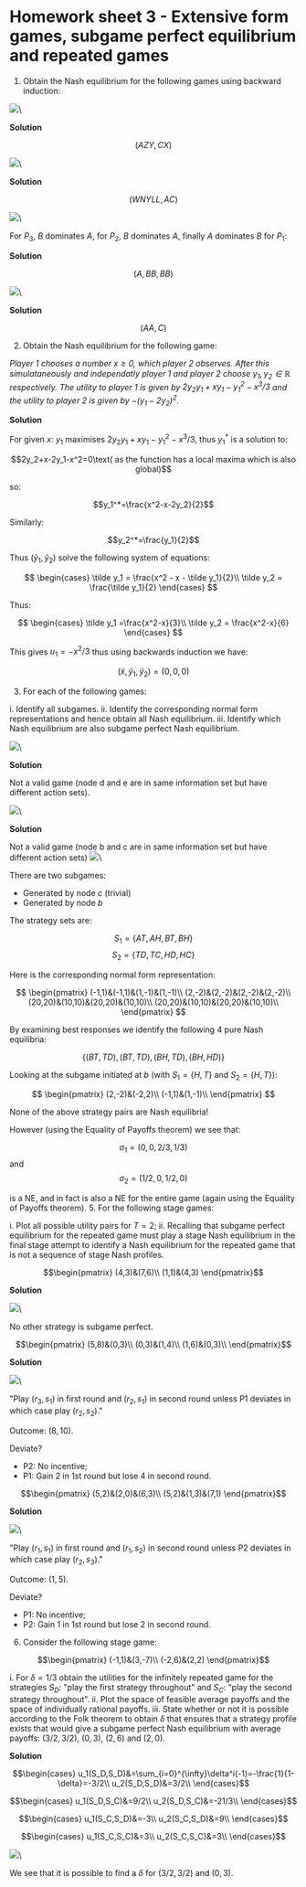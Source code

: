 # Homework sheet 3 - Extensive form games, subgame perfect equilibrium and repeated games

1. Obtain the Nash equilibrium for the following games using backward induction:

![](./images/E03-img01.png)\

**Solution**

$$(AZY,CX)$$

![](./images/E03-img02.png)\

**Solution**

$$(WNYLL,AC)$$

![](./images/E03-img03.png)\

For $P_3$, $B$ dominates $A$, for $P_2$, $B$ dominates $A$, finally $A$ dominates $B$ for $P_1$:

**Solution**

$$(A,BB,BB)$$

![](images/E03-img04.png)\

**Solution**

$$(AA,C)$$

2. Obtain the Nash equilibrium for the following game:

_Player 1 chooses a number $x\geq 0$, which player 2 observes. After this simulataneously and independatly player 1 and player 2 choose $y_1, y_2\in\mathbb{R}$ respectively. The utility to player 1 is given by $2y_2y_1+xy_1-y_1^2-x^3/3$ and the utility to player 2 is given by $-(y_1-2y_2)^2$._

**Solution**

For given $x$: $y_1$ maximises $2y_2y_1+xy_1-y_1^2-x^3/3$, thus $y_1^*$ is a solution to:

$$2y_2+x-2y_1-x^2=0\text( as the function has a local maxima which is also global)$$

so:

$$y_1^*=\frac{x^2-x-2y_2}{2}$$

Similarly:

$$y_2^*=\frac{y_1}{2}$$

Thus $(\tilde y_1, \tilde y_2)$ solve the following system of equations:

$$
\begin{cases}
\tilde y_1 = \frac{x^2 - x - \tilde y_1}{2}\\
\tilde y_2 = \frac{\tilde y_1}{2}
\end{cases}
$$

Thus:

$$
\begin{cases}
\tilde y_1 =\frac{x^2-x}{3}\\
\tilde y_2 = \frac{x^2-x}{6}
\end{cases}
$$

This gives $u_1=-x^2/3$ thus using backwards induction we have:

$$(\tilde x, \tilde y_1, \tilde y_2) = (0,0,0)$$

3. For each of the following games:

i. Identify all subgames.
ii. Identify the corresponding normal form representations and hence obtain all Nash equilibrium.
iii. Identify which Nash equilibrium are also subgame perfect Nash equilibrium.

![](images/E03-img05.png)\

**Solution**

Not a valid game (node d and e are in same information set but have different action sets).

![](images/E03-img06.png)\

**Solution**

Not a valid game (node b and c are in same information set but have different action sets)
![](images/E03-img07.png)\

There are two subgames:

- Generated by node $c$ (trivial)
- Generated by node $b$

The strategy sets are:

$$S_1=\{AT,AH,BT,BH\}$$
$$S_2=\{TD,TC,HD,HC\}$$

Here is the corresponding normal form representation:

$$
\begin{pmatrix}
(-1,1)&(-1,1)&(1,-1)&(1,-1)\\
(2,-2)&(2,-2)&(2,-2)&(2,-2)\\
(20,20)&(10,10)&(20,20)&(10,10)\\
(20,20)&(10,10)&(20,20)&(10,10)\\
\end{pmatrix}
$$

By examining best responses we identify the following 4 pure Nash equilibria:

$$\{(BT,TD), (BT,TD), (BH,TD), (BH,HD)\}$$

Looking at the subgame initiated at $b$ (with $S_1=\{H,T\}$ and $S_2=\{H,T\}$):

$$
\begin{pmatrix}
(2,-2)&(-2,2)\\
(-1,1)&(1,-1)\\
\end{pmatrix}
$$

None of the above strategy pairs are Nash equilibria!

However (using the Equality of Payoffs theorem) we see that:

$$\sigma_1=(0,0,2/3,1/3)$$
and
$$\sigma_2=(1/2,0,1/2,0)$$

is a NE, and in fact is also a NE for the entire game (again using the Equality of Payoffs theorem).
5. For the following stage games:

i. Plot all possible utility pairs for $T=2$;
ii. Recalling that subgame perfect equilibrium for the repeated game must play a stage Nash equilibrium in the final stage attempt to identify a Nash equilibrium for the repeated game that is not a sequence of stage Nash profiles.

$$\begin{pmatrix}
(4,3)&(7,6)\\
(1,1)&(4,3)
\end{pmatrix}$$

**Solution**

![](plots/HW3-P01.png)\

No other strategy is subgame perfect.

$$\begin{pmatrix}
(5,8)&(0,3)\\
(0,3)&(1,4)\\
(1,6)&(0,3)\\
\end{pmatrix}$$

**Solution**

![](plots/HW3-P02.png)\

"Play $(r_3,s_1)$ in first round and $(r_2,s_1)$ in second round unless P1 deviates in which case play $(r_2,s_2)$."

Outcome: $(8,10)$.

Deviate?

- P2: No incentive;
- P1: Gain 2 in 1st round but lose 4 in second round.

$$\begin{pmatrix}
(5,2)&(2,0)&(6,3)\\
(5,2)&(1,3)&(7,1)
\end{pmatrix}$$

**Solution**

![](plots/HW3-P03.png)\

"Play $(r_1,s_1)$ in first round and $(r_1,s_2)$ in second round unless P2 deviates in which case play $(r_2,s_3)$."

Outcome: $(1,5)$.

Deviate?

- P1: No incentive;
- P2: Gain 1 in 1st round but lose 2 in second round.

6. Consider the following stage game:

$$\begin{pmatrix}
(-1,1)&(3,-7)\\
(-2,6)&(2,2)
\end{pmatrix}$$

i. For $\delta=1/3$ obtain the utilities for the infinitely repeated game for the strategies $S_D$: "play the first strategy throughout" and $S_C$: "play the second strategy throughout".
ii. Plot the space of feasible average payoffs and the space of individually rational payoffs.
iii. State whether or not it is possible according to the Folk theorem to obtain $\delta$ that ensures that a strategy profile exists that would give a subgame perfect Nash equilibrium with average payoffs: $(3/2,3/2)$, $(0,3)$, $(2,6)$ and $(2,0)$.

**Solution**

$$\begin{cases}
u_1(S_D,S_D)&=\sum_{i=0}^{\infty}\delta^i(-1)=-\frac{1}{1-\delta}=-3/2\\
u_2(S_D,S_D)&=3/2\\
\end{cases}$$

$$\begin{cases}
u_1(S_D,S_C)&=9/2\\
u_2(S_D,S_C)&=-21/3\\
\end{cases}$$

$$\begin{cases}
u_1(S_C,S_D)&=-3\\
u_2(S_C,S_D)&=9\\
\end{cases}$$

$$\begin{cases}
u_1(S_C,S_C)&=3\\
u_2(S_C,S_C)&=3\\
\end{cases}$$

![](./images/E03-img08.png)\

We see that it is possible to find a $\delta$ for $(3/2,3/2)$ and $(0,3)$.
